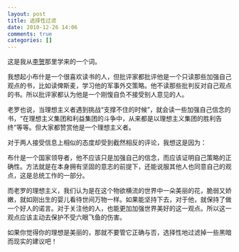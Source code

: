 ```yaml
---
layout: post
title: 选择性过滤
date: 2010-12-26 14:06
comments: true
categories: []
---
```

这是我从<a href="http://bu-anjing.com/">李贺</a>那里学来的一个词。

我想起小布什是一个很喜欢读书的人，但批评家都批评他是一个只读那些加强自己观点的书，比如读俾斯麦，学习他的军事外交策略。他不读那些批判反对自己观点的书。所以批评家都认为他是一个刚愎自负不接受别人意见的人。

老罗也说，当理想主义者遇到挑战“支撑不住的时候”，就会读一些加强自己信念的书，“在理想主义集团和利益集团的斗争中，从来都是以理想主义集团的胜利告终”等等。但大家都赞赏他是一个理想主义者。

对于两人接受信息上相似的态度却受到截然相反的评论，我想这是因为：

布什是一个国家领导者，他不应该只是加强自己的信念，而应该证明自己策略的正确性。方法就是在本身拥有坚固的意志的前提下，还能说服其他人也同意自己的观点，这是总统工作的一部分。

而老罗的理想主义，我们认为是在这个物欲横流的世界中一朵美丽的花，脆弱又娇嫩，就如刚出生的婴儿看待世间万物一样。如果能坚持下去，对于他，就保持了做一个好人的诺言。对于关注他的人，也能更加加强世界美好的这一观点。所以这一观点应该主动去保护不受六眼飞鱼的伤害。

如果你觉得你的理想是美丽的，那就不要管它正确与否，选择性地过滤掉一些黑暗而现实的建议吧！
